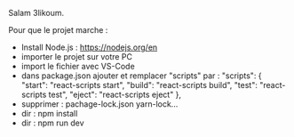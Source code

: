 Salam 3likoum.

Pour que le projet marche :
- Install Node.js : https://nodejs.org/en
- importer le projet sur votre PC 
- import le fichier avec VS-Code
- dans package.json ajouter et remplacer "scripts"
    par : "scripts": {
                "start": "react-scripts start",
                "build": "react-scripts build",
                "test": "react-scripts test",
                "eject": "react-scripts eject"
            },
- supprimer :
    pachage-lock.json
    yarn-lock...
- dir : npm install
- dir : npm run dev

